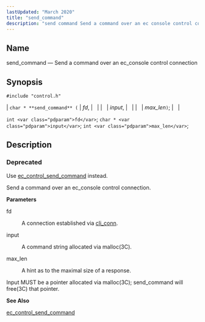 ```yaml
---
lastUpdated: "March 2020"
title: "send_command"
description: "send command Send a command over an ec console control connection char send command fd input max len int fd char input int max len Use ec control send command instead Send a command over an ec console control connection fd A connection established via cli conn input A command..."
---
```


<a name="apis.send_command"></a> 
## Name

send_command — Send a command over an ec_console control connection

## Synopsis

`#include "control.h"`

| `char * **send_command** (` | <var class="pdparam">fd</var>, |   |
|   | <var class="pdparam">input</var>, |   |
|   | <var class="pdparam">max_len</var>`)`; |   |

`int <var class="pdparam">fd</var>`;
`char * <var class="pdparam">input</var>`;
`int <var class="pdparam">max_len</var>`;<a name="idp49418336"></a> 
## Description

### Deprecated

Use [ec_control_send_command](/momentum/3/3-api/apis-ec-control-send-command) instead.

Send a command over an ec_console control connection.

**<a name="idp49421488"></a> Parameters**

<dl class="variablelist">

<dt>fd</dt>

<dd>

A connection established via [cli_conn](/momentum/3/3-api/apis-cli-conn).

</dd>

<dt>input</dt>

<dd>

A command string allocated via malloc(3C).

</dd>

<dt>max_len</dt>

<dd>

A hint as to the maximal size of a response.

</dd>

</dl>

Input MUST be a pointer allocated via malloc(3C); send_command will free(3C) that pointer.

**<a name="idp49429024"></a> See Also**

[ec_control_send_command](/momentum/3/3-api/apis-ec-control-send-command)